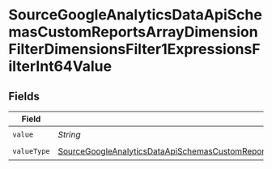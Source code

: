 # SourceGoogleAnalyticsDataApiSchemasCustomReportsArrayDimensionFilterDimensionsFilter1ExpressionsFilterInt64Value


## Fields

| Field                                                                                                                                                                                                                                                                   | Type                                                                                                                                                                                                                                                                    | Required                                                                                                                                                                                                                                                                | Description                                                                                                                                                                                                                                                             |
| ----------------------------------------------------------------------------------------------------------------------------------------------------------------------------------------------------------------------------------------------------------------------- | ----------------------------------------------------------------------------------------------------------------------------------------------------------------------------------------------------------------------------------------------------------------------- | ----------------------------------------------------------------------------------------------------------------------------------------------------------------------------------------------------------------------------------------------------------------------- | ----------------------------------------------------------------------------------------------------------------------------------------------------------------------------------------------------------------------------------------------------------------------- |
| `value`                                                                                                                                                                                                                                                                 | *String*                                                                                                                                                                                                                                                                | :heavy_check_mark:                                                                                                                                                                                                                                                      | N/A                                                                                                                                                                                                                                                                     |
| `valueType`                                                                                                                                                                                                                                                             | [SourceGoogleAnalyticsDataApiSchemasCustomReportsArrayDimensionFilterDimensionsFilter1ExpressionsFilterFilter4ValueType](../../models/shared/SourceGoogleAnalyticsDataApiSchemasCustomReportsArrayDimensionFilterDimensionsFilter1ExpressionsFilterFilter4ValueType.md) | :heavy_check_mark:                                                                                                                                                                                                                                                      | N/A                                                                                                                                                                                                                                                                     |